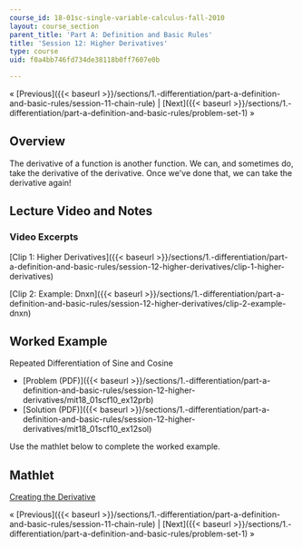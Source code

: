 ```yaml
---
course_id: 18-01sc-single-variable-calculus-fall-2010
layout: course_section
parent_title: 'Part A: Definition and Basic Rules'
title: 'Session 12: Higher Derivatives'
type: course
uid: f0a4bb746fd734de38118b0ff7607e0b

---
```


« [Previous]({{< baseurl >}}/sections/1.-differentiation/part-a-definition-and-basic-rules/session-11-chain-rule) | [Next]({{< baseurl >}}/sections/1.-differentiation/part-a-definition-and-basic-rules/problem-set-1) »

Overview
--------

The derivative of a function is another function. We can, and sometimes do, take the derivative of the derivative. Once we've done that, we can take the derivative again!

Lecture Video and Notes
-----------------------

### Video Excerpts

[Clip 1: Higher Derivatives]({{< baseurl >}}/sections/1.-differentiation/part-a-definition-and-basic-rules/session-12-higher-derivatives/clip-1-higher-derivatives)

[Clip 2: Example: Dnxn]({{< baseurl >}}/sections/1.-differentiation/part-a-definition-and-basic-rules/session-12-higher-derivatives/clip-2-example-dnxn)

Worked Example
--------------

Repeated Differentiation of Sine and Cosine

*   [Problem (PDF)]({{< baseurl >}}/sections/1.-differentiation/part-a-definition-and-basic-rules/session-12-higher-derivatives/mit18_01scf10_ex12prb)
*   [Solution (PDF)]({{< baseurl >}}/sections/1.-differentiation/part-a-definition-and-basic-rules/session-12-higher-derivatives/mit18_01scf10_ex12sol)

Use the mathlet below to complete the worked example.

Mathlet
-------

[Creating the Derivative](/ans7870/18/18.01SC/f10/mathlets/creatingDerivative.html "Open in a new window.")

« [Previous]({{< baseurl >}}/sections/1.-differentiation/part-a-definition-and-basic-rules/session-11-chain-rule) | [Next]({{< baseurl >}}/sections/1.-differentiation/part-a-definition-and-basic-rules/problem-set-1) »